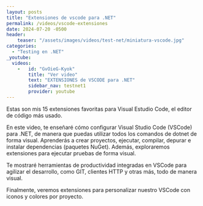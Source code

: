 ```yaml
---
layout: posts
title: "Extensiones de vscode para .NET"
permalink: /videos/vscode-extensiones
date: 2024-07-20 -0500
header:
    teaser: "/assets/images/videos/test-net/miniatura-vscode.jpg"
categories:
  - "Testing en .NET"
_youtube: 
  videos:
    -   id: "GvOieG-Kyok"
        title: "Ver video"
        text: "EXTENSIONES de VSCODE para .NET" 
        sidebar_nav: testnet1
        provider: youtube
---
```


Estas son mis 15 extensiones favoritas para Visual Estudio Code, el editor de código más usado.

En este video, te enseñaré cómo configurar Visual Studio Code (VSCode) para .NET, de manera que puedas utilizar todos los comandos de dotnet de forma visual. Aprenderás a crear proyectos, ejecutar, compilar, depurar e instalar dependencias (paquetes NuGet). Además, exploraremos extensiones para ejecutar pruebas de forma visual.

Te mostraré herramientas de productividad integradas en VSCode para agilizar el desarrollo, como GIT, clientes HTTP y otras más, todo de manera visual.

Finalmente, veremos extensiones para personalizar nuestro VSCode con iconos y colores por proyecto.
